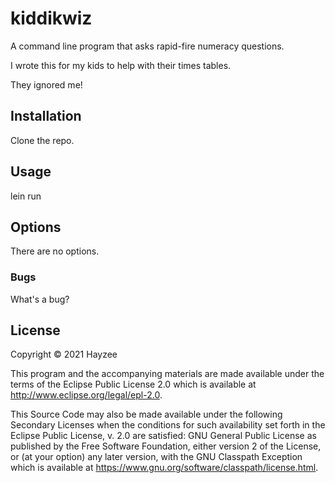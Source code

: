 # kiddikwiz

A command line program that asks rapid-fire numeracy questions.

I wrote this for my kids to help with their times tables.

They ignored me!

## Installation

Clone the repo.

## Usage

lein run

## Options

There are no options.

### Bugs

What's a bug?

## License

Copyright © 2021 Hayzee

This program and the accompanying materials are made available under the
terms of the Eclipse Public License 2.0 which is available at
http://www.eclipse.org/legal/epl-2.0.

This Source Code may also be made available under the following Secondary
Licenses when the conditions for such availability set forth in the Eclipse
Public License, v. 2.0 are satisfied: GNU General Public License as published by
the Free Software Foundation, either version 2 of the License, or (at your
option) any later version, with the GNU Classpath Exception which is available
at https://www.gnu.org/software/classpath/license.html.

